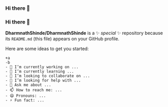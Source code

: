 ### Hi there 👋
<h3>Hi there 👋</h3>

**DharmnathShinde/DharmnathShinde** is a ✨ _special_ ✨ repository because its `README.md` (this file) appears on your GitHub profile.

Here are some ideas to get you started:
```git
+a
-b
- 🔭 I’m currently working on ...
- 🌱 I’m currently learning ...
- 👯 I’m looking to collaborate on ...
- 🤔 I’m looking for help with ...
- 💬 Ask me about ...
- 📫 How to reach me: ...
- 😄 Pronouns: ...
- ⚡ Fun fact: ...
```
